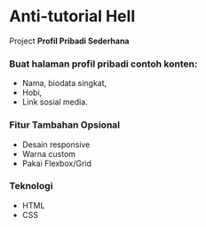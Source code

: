 # Anti-tutorial Hell
Project **Profil Pribadi Sederhana**

### Buat halaman profil pribadi contoh konten:
- Nama, biodata singkat,
- Hobi,
- Link sosial media.

### Fitur Tambahan Opsional
- Desain responsive
- Warna custom
- Pakai Flexbox/Grid

### Teknologi
- HTML
- CSS
